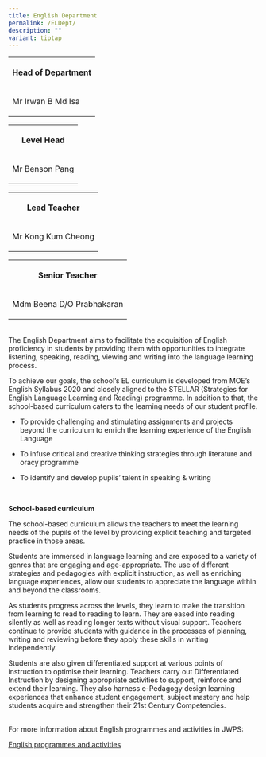 ```yaml
---
title: English Department
permalink: /ELDept/
description: ""
variant: tiptap
---
```

<table style="minWidth: 25px">
<colgroup>
<col>
</colgroup>
<tbody>
<tr>
<th rowspan="1" colspan="1">
<p>Head of Department</p>
</th>
</tr>
<tr>
<td rowspan="1" colspan="1">
<p>Mr Irwan B Md Isa</p>
</td>
</tr>
</tbody>
</table>
<table style="minWidth: 25px">
<colgroup>
<col>
</colgroup>
<tbody>
<tr>
<th rowspan="1" colspan="1">
<p>Level Head</p>
</th>
</tr>
<tr>
<td rowspan="1" colspan="1">
<p>Mr Benson Pang</p>
</td>
</tr>
</tbody>
</table>
<p></p>
<table style="minWidth: 25px">
<colgroup>
<col>
</colgroup>
<tbody>
<tr>
<th rowspan="1" colspan="1">
<p>Lead Teacher</p>
</th>
</tr>
<tr>
<td rowspan="1" colspan="1">
<p>Mr Kong Kum Cheong</p>
</td>
</tr>
</tbody>
</table>
<table style="minWidth: 25px">
<colgroup>
<col>
</colgroup>
<tbody>
<tr>
<th rowspan="1" colspan="1">
<p>Senior Teacher</p>
</th>
</tr>
<tr>
<td rowspan="1" colspan="1">
<p>Mdm Beena D/O Prabhakaran</p>
</td>
</tr>
</tbody>
</table>
<p>
<br>The English Department aims to facilitate the acquisition of English proficiency
in students by providing them with opportunities to integrate listening,
speaking, reading, viewing and writing into the language learning process.
<br>
</p>
<p>To achieve our goals, the school’s EL curriculum is developed from MOE’s
English Syllabus 2020 and closely aligned to the STELLAR (Strategies for
English Language Learning and Reading) programme. In addition to that,
the school-based curriculum caters to the learning needs of our student
profile.
<br>
</p>
<ul data-tight="true" class="tight">
<li>
<p>To provide challenging and stimulating assignments and projects beyond
the curriculum to enrich the learning experience of the English Language</p>
</li>
<li>
<p>To infuse critical and creative thinking strategies through literature
and oracy programme</p>
</li>
<li>
<p>To identify and develop pupils’ talent in speaking &amp; writing</p>
</li>
</ul>
<p>
<br>
</p>
<p><strong>School-based curriculum</strong>
</p>
<p>The school-based curriculum allows the teachers to meet the learning needs
of the pupils of the level by providing explicit teaching and targeted
practice in those areas.
<br>
</p>
<p>Students are immersed in language learning and are exposed to a variety
of genres that are engaging and age-appropriate. The use of different strategies
and pedagogies with explicit instruction, as well as enriching language
experiences, allow our students to appreciate the language within and beyond
the classrooms.
<br>
</p>
<p>As students progress across the levels, they learn to make the transition
from learning to read to reading to learn. They are eased into reading
silently as well as reading longer texts without visual support. Teachers
continue to provide students with guidance in the processes of planning,
writing and reviewing before they apply these skills in writing independently.
<br>
</p>
<p>Students are also given differentiated support at various points of instruction
to optimise their learning. Teachers carry out Differentiated Instruction
by designing appropriate activities to support, reinforce and extend their
learning. They also harness e-Pedagogy design learning experiences that
enhance student engagement, subject mastery and help students acquire and
strengthen their 21st Century Competencies.</p>
<p>
<br>For more information about English programmes and activities in JWPS:</p>
<p><a href="/ELprogram" rel="noopener noreferrer nofollow" target="_blank">English programmes and activities</a>
</p>